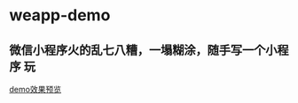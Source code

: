 # weapp-demo
## 微信小程序火的乱七八糟，一塌糊涂，随手写一个小程序 玩

[demo效果预览](http://donglegend.com/effects/weapp-demo/image/weapp.gif)